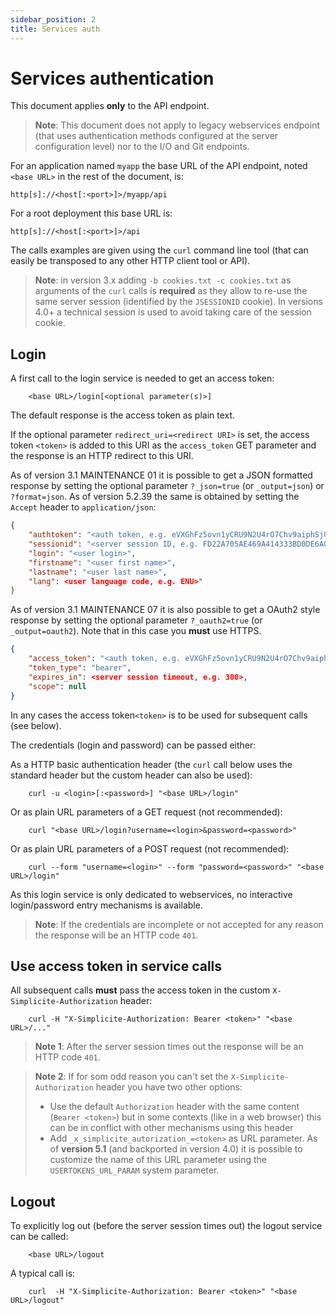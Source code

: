 ```yaml
---
sidebar_position: 2
title: Services auth
---
```


Services authentication
=======================

This document applies **only** to the API endpoint.

> **Note**: This document does not apply to legacy webservices endpoint (that uses authentication methods configured at the server configuration level) nor to the I/O and Git endpoints.

For an application named `myapp` the base URL of the API endpoint, noted `<base URL>` in the rest of the document, is:
```
http[s]://<host[:<port>]>/myapp/api
```
For a root deployment this base URL is:
```
http[s]://<host[:<port>]>/api
```
The calls examples are given using the `curl` command line tool (that can easily be transposed to any other HTTP client tool or API).

> **Note**: in version 3.x adding `-b cookies.txt -c cookies.txt` as arguments of the `curl` calls is **required**
> as they allow to re-use the same server session (identified by the `JSESSIONID` cookie).
> In versions 4.0+ a technical session is used to avoid taking care of the session cookie.

<h2 id="login">Login</h2>

A first call to the login service is needed to get an access token:
```
	<base URL>/login[<optional parameter(s)>]
```
The default response is the access token as plain text.

If the optional parameter `redirect_uri=<redirect URI>` is set, the access token `<token>` is added to this URI as the `access_token` GET parameter
and the response is an HTTP redirect to this URI.

As of version 3.1 MAINTENANCE 01 it is possible to get a JSON formatted response by setting the optional parameter `?_json=true` (or `_output=json`) or `?format=json`.
As of version 5.2.39 the same is obtained by setting the `Accept` header to `application/json`:

```json
{
	"authtoken": "<auth token, e.g. eVXGhFz5ovn1yCRU9N2U4rO7Chv9aiphSjUK5njA4clCSHXy5t>",
	"sessionid": "<server session ID, e.g. FD22A705AE469A414333BD0DE6A0222D>",
	"login": "<user login>",
	"firstname": "<user first name>",
	"lastname": "<user last name>",
	"lang": <user language code, e.g. ENU>"
}
```

As of version 3.1 MAINTENANCE 07 it is also possible to get a OAuth2 style response by setting the optional parameter `?_oauth2=true` (or `_output=oauth2`).
Note that in this case you **must** use HTTPS.

```json
{
	"access_token": "<auth token, e.g. eVXGhFz5ovn1yCRU9N2U4rO7Chv9aiphSjUK5njA4clCSHXy5t>",
	"token_type": "bearer",
	"expires_in": <server session timeout, e.g. 300>,
	"scope": null
}
```


In any cases the access token`<token>` is to be used for subsequent calls (see below).

The credentials (login and password) can be passed either:

As a HTTP basic authentication header (the `curl` call below uses the standard header but the custom header can also be used):
```
	curl -u <login>[:<password>] "<base URL>/login"
```
Or as plain URL parameters of a GET request (not recommended):
```
	curl "<base URL>/login?username=<login>&password=<password>"
```
Or as plain URL parameters of a POST request (not recommended):
```
	curl --form "username=<login>" --form "password=<password>" "<base URL>/login"
```
As this login service is only dedicated to webservices, no interactive login/password entry mechanisms is available.

> **Note**: If the credentials are incomplete or not accepted for any reason the response will be an HTTP code `401`.

<h2 id="call">Use access token in service calls</h2>

All subsequent calls **must** pass the access token in the custom `X-Simplicite-Authorization` header:
```
	curl -H "X-Simplicite-Authorization: Bearer <token>" "<base URL>/..."
```
> **Note 1**: After the server session times out the response will be an HTTP code `401`.

> **Note 2**: If for som odd reason you can't set the `X-Simplicite-Authorization` header you have two other options:
>
> - Use the default `Authorization` header with the same content (`Bearer <token>`)
>   but in some contexts (like in a web browser) this can be in conflict with other mechanisms using this header
> - Add `_x_simplicite_autorization_=<token>` as URL parameter.
>   As of **version 5.1** (and backported in version 4.0) it is possible to customize the name of this URL
>   parameter using the `USERTOKENS_URL_PARAM` system parameter.

<h2 id="logout">Logout</h2>

To explicitly log out (before the server session times out) the logout service can be called:
```
	<base URL>/logout
```
A typical call is:
```
	curl  -H "X-Simplicite-Authorization: Bearer <token>" "<base URL>/logout"
```
